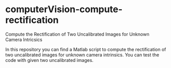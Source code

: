 # computerVision-compute-rectification
Compute the Rectification of Two Uncalibrated Images for Unknown Camera Intricsics

In this repository you can find a Matlab script to compute the rectification of two uncalibrated images for unknown camera intrinsics. You can test the code with given two uncalibrated images.
